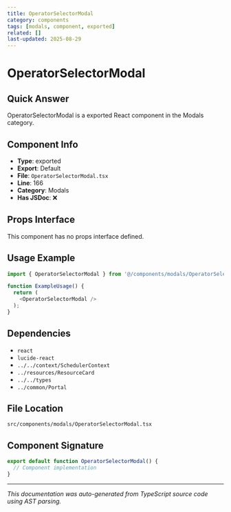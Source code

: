 ```yaml
---
title: OperatorSelectorModal
category: components
tags: [modals, component, exported]
related: []
last-updated: 2025-08-29
---
```


# OperatorSelectorModal

## Quick Answer
OperatorSelectorModal is a exported React component in the Modals category.

## Component Info

- **Type**: exported
- **Export**: Default
- **File**: `OperatorSelectorModal.tsx`
- **Line**: 166
- **Category**: Modals
- **Has JSDoc**: ❌

## Props Interface

This component has no props interface defined.

## Usage Example

```typescript
import { OperatorSelectorModal } from '@/components/modals/OperatorSelectorModal';

function ExampleUsage() {
  return (
    <OperatorSelectorModal />
  );
}
```

## Dependencies


- `react`
- `lucide-react`
- `../../context/SchedulerContext`
- `../resources/ResourceCard`
- `../../types`
- `../common/Portal`


## File Location

`src/components/modals/OperatorSelectorModal.tsx`

## Component Signature

```typescript
export default function OperatorSelectorModal() { 
  // Component implementation
}
```

---

*This documentation was auto-generated from TypeScript source code using AST parsing.*